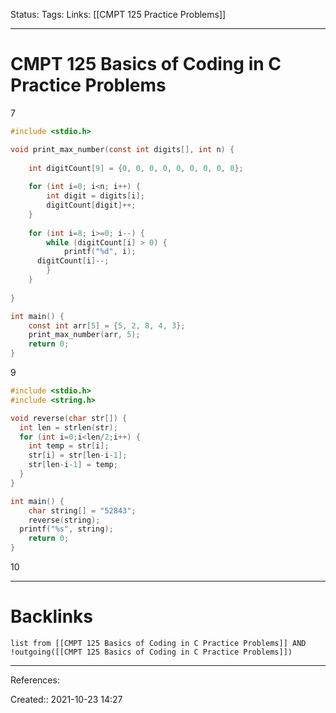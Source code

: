 Status: 
Tags: 
Links: [[CMPT 125 Practice Problems]]
___
# CMPT 125 Basics of Coding in C Practice Problems
7
```c
#include <stdio.h>

void print_max_number(const int digits[], int n) {
	
	int digitCount[9] = {0, 0, 0, 0, 0, 0, 0, 0, 0};
	
	for (int i=0; i<n; i++) {
		int digit = digits[i];
		digitCount[digit]++;
	}
	
	for (int i=8; i>=0; i--) {
		while (digitCount[i] > 0) {
			printf("%d", i);
      digitCount[i]--;
		}
	}
	
}

int main() {
	const int arr[5] = {5, 2, 8, 4, 3};
	print_max_number(arr, 5);
	return 0;
}
```

9
```c
#include <stdio.h>
#include <string.h>

void reverse(char str[]) {
  int len = strlen(str);
  for (int i=0;i<len/2;i++) {
    int temp = str[i];
    str[i] = str[len-i-1];
    str[len-i-1] = temp;
  }
}

int main() {
	char string[] = "52843";
	reverse(string);
  printf("%s", string);
	return 0;
}
```

10

___
# Backlinks
```dataview
list from [[CMPT 125 Basics of Coding in C Practice Problems]] AND !outgoing([[CMPT 125 Basics of Coding in C Practice Problems]])
```
___
References:

Created:: 2021-10-23 14:27
